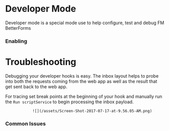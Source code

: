 # Developer Mode

Developer mode is a special mode use to help configure, test and debug FM BetterForms

### Enabling

# Troubleshooting

Debugging your developer hooks is easy. The inbox layout helps to probe into both the requests coming from the web app as well as the result that get sent back to the web app.

For tracing set break points at the beginning of your hook and manually run the `Run scriptService`  to begin processing the inbox payload.

```
            ![](/assets/Screen-Shot-2017-07-17-at-9.56.05-AM.png)
```

### Common Issues



